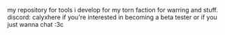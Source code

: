 my repository for tools i develop for my torn faction for warring and stuff.
discord: calyxhere if you're interested in becoming a beta tester or if you just wanna chat :3c
